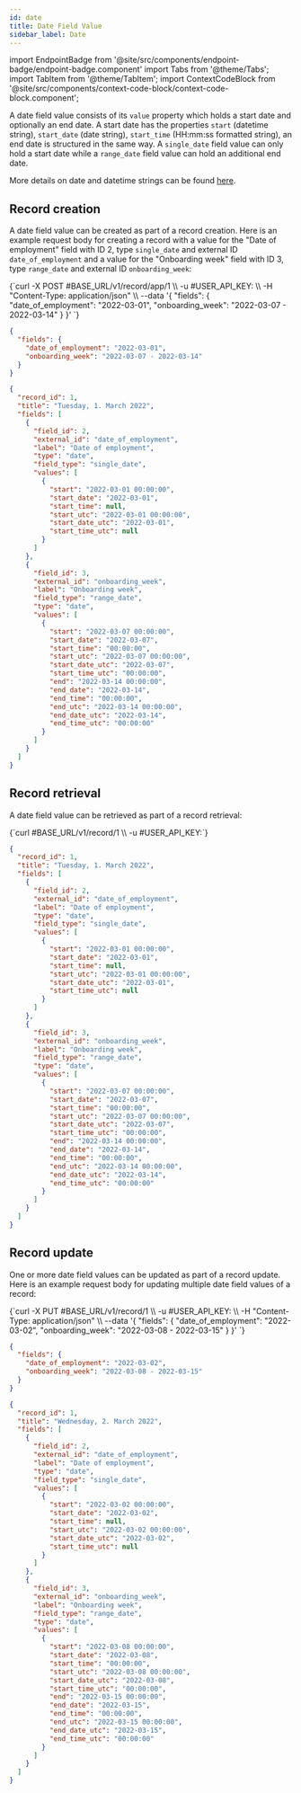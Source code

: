 ```yaml
---
id: date
title: Date Field Value
sidebar_label: Date
---
```


import EndpointBadge from '@site/src/components/endpoint-badge/endpoint-badge.component'
import Tabs from '@theme/Tabs';
import TabItem from '@theme/TabItem';
import ContextCodeBlock from '@site/src/components/context-code-block/context-code-block.component';

A date field value consists of its `value` property which holds a start date and optionally an end date. A start date has the properties `start` (datetime string), `start_date` (date string), `start_time` (HH:mm:ss formatted string), an end date is structured in the same way. A `single_date` field value can only hold a start date while a `range_date` field value can hold an additional end date.

More details on date and datetime strings can be found [here](/docs/api/date-timezone).

## Record creation

<EndpointBadge method="POST" url="https://api.tapeapp.com/v1/record/app/{app_id}" />

A date field value can be created as part of a record creation. Here is an example request body for creating a record with a value for the "Date of employment" field with ID 2, type `single_date` and external ID `date_of_employment` and a value for the "Onboarding week" field with ID 3, type `range_date` and external ID `onboarding_week`:

<Tabs defaultValue="curl">

<TabItem value="curl" label="cURL">
<ContextCodeBlock language="shell" title='➡️      Request'>
{`curl -X POST #BASE_URL/v1/record/app/1 \\
  -u #USER_API_KEY: \\
  -H "Content-Type: application/json" \\
  --data '{
    "fields": {
      "date_of_employment": "2022-03-01",
      "onboarding_week": "2022-03-07 - 2022-03-14"
    }
  }' 
`}
</ContextCodeBlock>
</TabItem>

<TabItem value="json" label="JSON">

```json title="➡️      Request">
{
  "fields": {
    "date_of_employment": "2022-03-01",
    "onboarding_week": "2022-03-07 - 2022-03-14"
  }
}
```

</TabItem>
</Tabs>

```json title="⬅️      Response"
{
  "record_id": 1,
  "title": "Tuesday, 1. March 2022",
  "fields": [
    {
      "field_id": 2,
      "external_id": "date_of_employment",
      "label": "Date of employment",
      "type": "date",
      "field_type": "single_date",
      "values": [
        {
          "start": "2022-03-01 00:00:00",
          "start_date": "2022-03-01",
          "start_time": null,
          "start_utc": "2022-03-01 00:00:00",
          "start_date_utc": "2022-03-01",
          "start_time_utc": null
        }
      ]
    },
    {
      "field_id": 3,
      "external_id": "onboarding_week",
      "label": "Onboarding week",
      "field_type": "range_date",
      "type": "date",
      "values": [
        {
          "start": "2022-03-07 00:00:00",
          "start_date": "2022-03-07",
          "start_time": "00:00:00",
          "start_utc": "2022-03-07 00:00:00",
          "start_date_utc": "2022-03-07",
          "start_time_utc": "00:00:00",
          "end": "2022-03-14 00:00:00",
          "end_date": "2022-03-14",
          "end_time": "00:00:00",
          "end_utc": "2022-03-14 00:00:00",
          "end_date_utc": "2022-03-14",
          "end_time_utc": "00:00:00"
        }
      ]
    }
  ]
}
```

## Record retrieval

<EndpointBadge method="GET" url="https://api.tapeapp.com/v1/record/{record_id}" />

A date field value can be retrieved as part of a record retrieval:

<ContextCodeBlock language="shell" title='➡️      Request'>
{`curl #BASE_URL/v1/record/1 \\
  -u #USER_API_KEY:`}
</ContextCodeBlock>

```json title='⬅️      Response'
{
  "record_id": 1,
  "title": "Tuesday, 1. March 2022",
  "fields": [
    {
      "field_id": 2,
      "external_id": "date_of_employment",
      "label": "Date of employment",
      "type": "date",
      "field_type": "single_date",
      "values": [
        {
          "start": "2022-03-01 00:00:00",
          "start_date": "2022-03-01",
          "start_time": null,
          "start_utc": "2022-03-01 00:00:00",
          "start_date_utc": "2022-03-01",
          "start_time_utc": null
        }
      ]
    },
    {
      "field_id": 3,
      "external_id": "onboarding_week",
      "label": "Onboarding week",
      "field_type": "range_date",
      "type": "date",
      "values": [
        {
          "start": "2022-03-07 00:00:00",
          "start_date": "2022-03-07",
          "start_time": "00:00:00",
          "start_utc": "2022-03-07 00:00:00",
          "start_date_utc": "2022-03-07",
          "start_time_utc": "00:00:00",
          "end": "2022-03-14 00:00:00",
          "end_date": "2022-03-14",
          "end_time": "00:00:00",
          "end_utc": "2022-03-14 00:00:00",
          "end_date_utc": "2022-03-14",
          "end_time_utc": "00:00:00"
        }
      ]
    }
  ]
}
```

## Record update

<EndpointBadge method="PUT" url="https://api.tapeapp.com/v1/record/{record_id}" />

One or more date field values can be updated as part of a record update. Here is an example request body for updating multiple date field values of a record:

<Tabs defaultValue="curl">

<TabItem value="curl" label="cURL">
<ContextCodeBlock language="shell" title='➡️      Request'>
{`curl -X PUT #BASE_URL/v1/record/1 \\
  -u #USER_API_KEY: \\
  -H "Content-Type: application/json" \\
  --data '{
    "fields": {
        "date_of_employment": "2022-03-02",
        "onboarding_week": "2022-03-08 - 2022-03-15"
    }
  }' 
`}
</ContextCodeBlock>
</TabItem>

<TabItem value="json" label="JSON">

```json title="➡️      Request">
{
  "fields": {
    "date_of_employment": "2022-03-02",
    "onboarding_week": "2022-03-08 - 2022-03-15"
  }
}
```

</TabItem>
</Tabs>

```json title='⬅️      Response'
{
  "record_id": 1,
  "title": "Wednesday, 2. March 2022",
  "fields": [
    {
      "field_id": 2,
      "external_id": "date_of_employment",
      "label": "Date of employment",
      "type": "date",
      "field_type": "single_date",
      "values": [
        {
          "start": "2022-03-02 00:00:00",
          "start_date": "2022-03-02",
          "start_time": null,
          "start_utc": "2022-03-02 00:00:00",
          "start_date_utc": "2022-03-02",
          "start_time_utc": null
        }
      ]
    },
    {
      "field_id": 3,
      "external_id": "onboarding_week",
      "label": "Onboarding week",
      "field_type": "range_date",
      "type": "date",
      "values": [
        {
          "start": "2022-03-08 00:00:00",
          "start_date": "2022-03-08",
          "start_time": "00:00:00",
          "start_utc": "2022-03-08 00:00:00",
          "start_date_utc": "2022-03-08",
          "start_time_utc": "00:00:00",
          "end": "2022-03-15 00:00:00",
          "end_date": "2022-03-15",
          "end_time": "00:00:00",
          "end_utc": "2022-03-15 00:00:00",
          "end_date_utc": "2022-03-15",
          "end_time_utc": "00:00:00"
        }
      ]
    }
  ]
}
```
